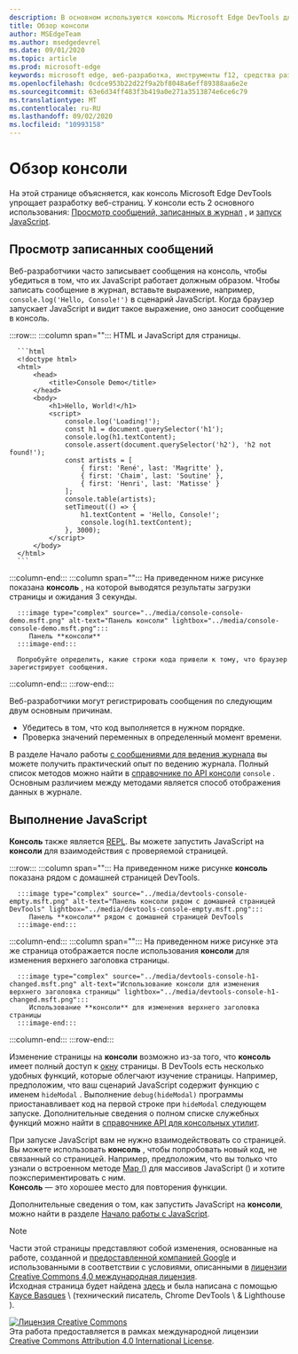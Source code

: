 ```yaml
---
description: В основном используются консоль Microsoft Edge DevTools для ведения журнала сообщений и выполнения JavaScript.
title: Обзор консоли
author: MSEdgeTeam
ms.author: msedgedevrel
ms.date: 09/01/2020
ms.topic: article
ms.prod: microsoft-edge
keywords: microsoft edge, веб-разработка, инструменты f12, средства разработчика
ms.openlocfilehash: 0cdce953b22d22f9a2bf8048a6eff89388aa6e2e
ms.sourcegitcommit: 63e6d34ff483f3b419a0e271a3513874e6ce6c79
ms.translationtype: MT
ms.contentlocale: ru-RU
ms.lasthandoff: 09/02/2020
ms.locfileid: "10993158"
---
```

<!-- Copyright Kayce Basques 

   Licensed under the Apache License, Version 2.0 (the "License");
   you may not use this file except in compliance with the License.
   You may obtain a copy of the License at

       https://www.apache.org/licenses/LICENSE-2.0

   Unless required by applicable law or agreed to in writing, software
   distributed under the License is distributed on an "AS IS" BASIS,
   WITHOUT WARRANTIES OR CONDITIONS OF ANY KIND, either express or implied.
   See the License for the specific language governing permissions and
   limitations under the License.  -->





# Обзор консоли   

  

На этой странице объясняется, как консоль Microsoft Edge DevTools упрощает разработку веб-страниц.  У консоли есть 2 основного использования: [Просмотр сообщений, записанных в журнал](#viewing-logged-messages) , и [запуск JavaScript](#running-javascript).  

## Просмотр записанных сообщений   

Веб-разработчики часто записывает сообщения на консоль, чтобы убедиться в том, что их JavaScript работает должным образом.  Чтобы записать сообщение в журнал, вставьте выражение, например, `console.log('Hello, Console!')` в сценарий JavaScript.  Когда браузер запускает JavaScript и видит такое выражение, оно заносит сообщение в консоль.  

:::row:::
   :::column span="":::
      HTML и JavaScript для страницы.  
      
      ```html
      <!doctype html>
      <html>
          <head>
              <title>Console Demo</title>
          </head>
          <body>
              <h1>Hello, World!</h1>
              <script>
                  console.log('Loading!');
                  const h1 = document.querySelector('h1');
                  console.log(h1.textContent);
                  console.assert(document.querySelector('h2'), 'h2 not found!');
                  const artists = [
                      { first: 'René', last: 'Magritte' },
                      { first: 'Chaim', last: 'Soutine' },
                      { first: 'Henri', last: 'Matisse' }
                  ];
                  console.table(artists);
                  setTimeout(() => {
                      h1.textContent = 'Hello, Console!';
                      console.log(h1.textContent);
                  }, 3000);
              </script>
          </body>
      </html>
      ```  
   :::column-end:::
   :::column span="":::
      На приведенном ниже рисунке показана **консоль** , на которой выводятся результаты загрузки страницы и ожидания 3 секунды.  
      
      :::image type="complex" source="../media/console-console-demo.msft.png" alt-text="Панель консоли" lightbox="../media/console-console-demo.msft.png":::
         Панель **консоли**  
      :::image-end:::  
      
      Попробуйте определить, какие строки кода привели к тому, что браузер зарегистрирует сообщения.  
   :::column-end:::
:::row-end:::  

Веб-разработчики могут регистрировать сообщения по следующим двум основным причинам.  

*   Убедитесь в том, что код выполняется в нужном порядке.  
*   Проверка значений переменных в определенный момент времени.  

В разделе Начало работы [с сообщениями для ведения журнала][DevtoolsConsoleLoggingMessages] вы можете получить практический опыт по ведению журнала.  Полный список методов можно найти в [справочнике по API консоли][DevToolsConsoleAPI] `console` .  Основным различием между методами является способ отображения данных в журнале.  

## Выполнение JavaScript   

**Консоль** также является [REPL][WikiREPLoop].  Вы можете запустить JavaScript на **консоли** для взаимодействия с проверяемой страницей.   

:::row:::
   :::column span="":::
      На приведенном ниже рисунке **консоль** показана рядом с домашней страницей DevTools.  
      
      :::image type="complex" source="../media/devtools-console-empty.msft.png" alt-text="Панель консоли рядом с домашней страницей DevTools" lightbox="../media/devtools-console-empty.msft.png":::
         Панель **консоли** рядом с домашней страницей DevTools  
      :::image-end:::  
   :::column-end:::
   :::column span="":::
      На приведенном ниже рисунке эта же страница отображается после использования **консоли** для изменения верхнего заголовка страницы.
      
      :::image type="complex" source="../media/devtools-console-h1-changed.msft.png" alt-text="Использование консоли для изменения верхнего заголовка страницы" lightbox="../media/devtools-console-h1-changed.msft.png":::
         Использование **консоли** для изменения верхнего заголовка страницы  
      :::image-end:::  
   :::column-end:::
:::row-end:::

Изменение страницы на **консоли** возможно из-за того, что **консоль** имеет полный доступ к [окну][MDNWindow] страницы.  В DevTools есть несколько удобных функций, которые облегчают изучение страницы.  Например, предположим, что ваш сценарий JavaScript содержит функцию с именем `hideModal` .  Выполнение `debug(hideModal)` программы приостанавливает код на первой строке при `hideModal` следующем запуске.  Дополнительные сведения о полном списке служебных функций можно найти в [справочнике API для консольных утилит][DevtoolsConsoleUtilitiesDebug].  

При запуске JavaScript вам не нужно взаимодействовать со страницей.  Вы можете использовать **консоль** , чтобы попробовать новый код, не связанный со страницей.  Например, предположим, что вы только что узнали о встроенном методе [Map ()][MDNMap] для массивов JavaScript () и хотите поэкспериментировать с ним.  
**Консоль** — это хорошее место для повторения функции.  

Дополнительные сведения о том, как запустить JavaScript на **консоли**, можно найти в разделе [Начало работы с JavaScript][DevtoolsConsoleRunningJavascript].  

   

  

<!-- links -->  

[DevToolsConsoleAPI]: ./api.md "Справочник по API консоли | Документы Microsoft"  
[DevtoolsConsoleLoggingMessages]: ./log.md "Начало работы с сообщениями в журнале на консоли | Документы Microsoft"  
[DevtoolsConsoleRunningJavascript]: ./javascript.md "Начало работы с JavaScript на консоли | Документы Microsoft"  
[DevtoolsConsoleUtilitiesDebug]: ./utilities.md#debug "Справочник по API для служебных программ консоли | Документы Microsoft"  

[MDNMap]: https://developer.mozilla.org/docs/Web/JavaScript/Reference/Global_Objects/Array/map "Array. prototype. Map () | MDN"  
[MDNWindow]: https://developer.mozilla.org/docs/Web/API/Window "Окно | MDN"  

[WikiREPLoop]: https://en.wikipedia.org/wiki/Read%E2%80%93eval%E2%80%93print_loop "Read – eval — цикл печати — Википедии"  

> [!NOTE]
> Части этой страницы представляют собой изменения, основанные на работе, созданной и [предоставленной компанией Google][GoogleSitePolicies] и использованными в соответствии с условиями, описанными в [лицензии Creative Commons 4,0 международная лицензия][CCA4IL].  
> Исходная страница будет найдена [здесь](https://developers.google.com/web/tools/chrome-devtools/console/index) и была написана с помощью [Kayce Basques][KayceBasques] \ (технический писатель, Chrome DevTools \ & Lighthouse \).  

[![Лицензия Creative Commons][CCby4Image]][CCA4IL]  
Эта работа предоставляется в рамках международной лицензии [Creative Commons Attribution 4.0 International License][CCA4IL].  

[CCA4IL]: https://creativecommons.org/licenses/by/4.0  
[CCby4Image]: https://i.creativecommons.org/l/by/4.0/88x31.png  
[GoogleSitePolicies]: https://developers.google.com/terms/site-policies  
[KayceBasques]: https://developers.google.com/web/resources/contributors/kaycebasques  
